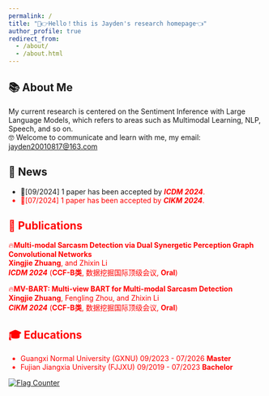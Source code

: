 ```yaml
---
permalink: /
title: "🤣👉Hello！this is Jayden's research homepage👈"
author_profile: true
redirect_from: 
  - /about/
  - /about.html
---
```


## 📚 About Me

My current research is centered on the Sentiment Inference with Large Language Models, which refers to areas such as Multimodal Learning, NLP, Speech, and so on. \
🤓 Welcome to communicate and learn with me, my email: jayden20010817@163.com

## 📣 News

* 🎉[09/2024] 1 paper has been accepted by  _**<font color='red'>ICDM 2024**_.
* 🎉[07/2024] 1 paper has been accepted by  _**<font color='red'>CIKM 2024**_.


## 📝 Publications

🔥**Multi-modal Sarcasm Detection via Dual Synergetic Perception Graph Convolutional Networks** \
  **Xingjie Zhuang**, and Zhixin Li \
  _**ICDM 2024**_ (**CCF-B类**, 数据挖掘国际顶级会议, **Oral**)
  
🔥**MV-BART: Multi-view BART for Multi-modal Sarcasm Detection** \
  **Xingjie Zhuang**, Fengling Zhou, and Zhixin Li \
   _**CIKM 2024**_ (**CCF-B类**, 数据挖掘国际顶级会议, **Oral**)

## 🎓 Educations

* Guangxi Normal University (GXNU) <font color='red'> 09/2023 - 07/2026 </font>  **Master** 
* Fujian Jiangxia University (FJJXU) <font color='red'> 09/2019 - 07/2023 </font>  **Bachelor** 

<a href="https://info.flagcounter.com/sA4w"><img src="https://s11.flagcounter.com/count2/sA4w/bg_FFFFFF/txt_000000/border_CCCCCC/columns_2/maxflags_10/viewers_0/labels_0/pageviews_0/flags_0/percent_0/" alt="Flag Counter" border="0"></a>


